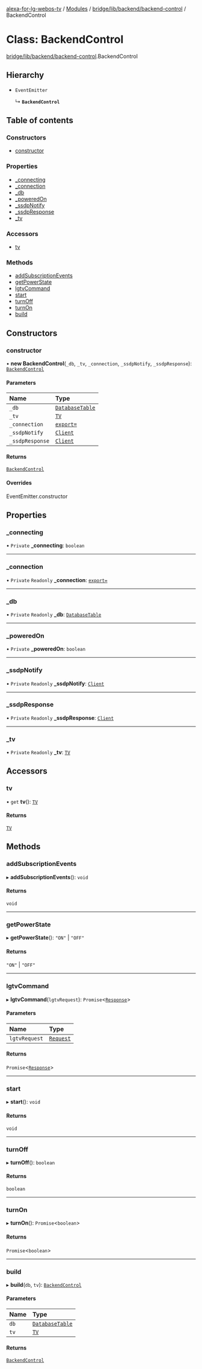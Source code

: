 [alexa-for-lg-webos-tv](../README.md) / [Modules](../modules.md) / [bridge/lib/backend/backend-control](../modules/bridge_lib_backend_backend_control.md) / BackendControl

# Class: BackendControl

[bridge/lib/backend/backend-control](../modules/bridge_lib_backend_backend_control.md).BackendControl

## Hierarchy

- `EventEmitter`

  ↳ **`BackendControl`**

## Table of contents

### Constructors

- [constructor](bridge_lib_backend_backend_control.BackendControl.md#constructor)

### Properties

- [\_connecting](bridge_lib_backend_backend_control.BackendControl.md#_connecting)
- [\_connection](bridge_lib_backend_backend_control.BackendControl.md#_connection)
- [\_db](bridge_lib_backend_backend_control.BackendControl.md#_db)
- [\_poweredOn](bridge_lib_backend_backend_control.BackendControl.md#_poweredon)
- [\_ssdpNotify](bridge_lib_backend_backend_control.BackendControl.md#_ssdpnotify)
- [\_ssdpResponse](bridge_lib_backend_backend_control.BackendControl.md#_ssdpresponse)
- [\_tv](bridge_lib_backend_backend_control.BackendControl.md#_tv)

### Accessors

- [tv](bridge_lib_backend_backend_control.BackendControl.md#tv)

### Methods

- [addSubscriptionEvents](bridge_lib_backend_backend_control.BackendControl.md#addsubscriptionevents)
- [getPowerState](bridge_lib_backend_backend_control.BackendControl.md#getpowerstate)
- [lgtvCommand](bridge_lib_backend_backend_control.BackendControl.md#lgtvcommand)
- [start](bridge_lib_backend_backend_control.BackendControl.md#start)
- [turnOff](bridge_lib_backend_backend_control.BackendControl.md#turnoff)
- [turnOn](bridge_lib_backend_backend_control.BackendControl.md#turnon)
- [build](bridge_lib_backend_backend_control.BackendControl.md#build)

## Constructors

### constructor

• **new BackendControl**(`_db`, `_tv`, `_connection`, `_ssdpNotify`, `_ssdpResponse`): [`BackendControl`](bridge_lib_backend_backend_control.BackendControl.md)

#### Parameters

| Name | Type |
| :------ | :------ |
| `_db` | [`DatabaseTable`](bridge_lib_database.DatabaseTable.md) |
| `_tv` | [`TV`](../interfaces/bridge_lib_tv.TV.md) |
| `_connection` | [`export=`](bridge_types_lgtv2.export_-1.md) |
| `_ssdpNotify` | [`Client`](bridge_types_node_ssdp.Client.md) |
| `_ssdpResponse` | [`Client`](bridge_types_node_ssdp.Client.md) |

#### Returns

[`BackendControl`](bridge_lib_backend_backend_control.BackendControl.md)

#### Overrides

EventEmitter.constructor

## Properties

### \_connecting

• `Private` **\_connecting**: `boolean`

___

### \_connection

• `Private` `Readonly` **\_connection**: [`export=`](bridge_types_lgtv2.export_-1.md)

___

### \_db

• `Private` `Readonly` **\_db**: [`DatabaseTable`](bridge_lib_database.DatabaseTable.md)

___

### \_poweredOn

• `Private` **\_poweredOn**: `boolean`

___

### \_ssdpNotify

• `Private` `Readonly` **\_ssdpNotify**: [`Client`](bridge_types_node_ssdp.Client.md)

___

### \_ssdpResponse

• `Private` `Readonly` **\_ssdpResponse**: [`Client`](bridge_types_node_ssdp.Client.md)

___

### \_tv

• `Private` `Readonly` **\_tv**: [`TV`](../interfaces/bridge_lib_tv.TV.md)

## Accessors

### tv

• `get` **tv**(): [`TV`](../interfaces/bridge_lib_tv.TV.md)

#### Returns

[`TV`](../interfaces/bridge_lib_tv.TV.md)

## Methods

### addSubscriptionEvents

▸ **addSubscriptionEvents**(): `void`

#### Returns

`void`

___

### getPowerState

▸ **getPowerState**(): ``"ON"`` \| ``"OFF"``

#### Returns

``"ON"`` \| ``"OFF"``

___

### lgtvCommand

▸ **lgtvCommand**(`lgtvRequest`): `Promise`\<[`Response`](../interfaces/bridge_types_lgtv2.export_.Response.md)\>

#### Parameters

| Name | Type |
| :------ | :------ |
| `lgtvRequest` | [`Request`](../interfaces/bridge_types_lgtv2.export_.Request.md) |

#### Returns

`Promise`\<[`Response`](../interfaces/bridge_types_lgtv2.export_.Response.md)\>

___

### start

▸ **start**(): `void`

#### Returns

`void`

___

### turnOff

▸ **turnOff**(): `boolean`

#### Returns

`boolean`

___

### turnOn

▸ **turnOn**(): `Promise`\<`boolean`\>

#### Returns

`Promise`\<`boolean`\>

___

### build

▸ **build**(`db`, `tv`): [`BackendControl`](bridge_lib_backend_backend_control.BackendControl.md)

#### Parameters

| Name | Type |
| :------ | :------ |
| `db` | [`DatabaseTable`](bridge_lib_database.DatabaseTable.md) |
| `tv` | [`TV`](../interfaces/bridge_lib_tv.TV.md) |

#### Returns

[`BackendControl`](bridge_lib_backend_backend_control.BackendControl.md)
